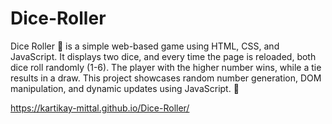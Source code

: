 # Dice-Roller
Dice Roller 🎲 is a simple web-based game using HTML, CSS, and JavaScript. It displays two dice, and every time the page is reloaded, both dice roll randomly (1-6). The player with the higher number wins, while a tie results in a draw. This project showcases random number generation, DOM manipulation, and dynamic updates using JavaScript. 🚀

https://kartikay-mittal.github.io/Dice-Roller/
